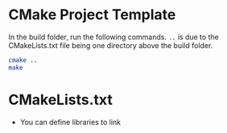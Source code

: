 # CMake Project Template
In the build folder, run the following commands.
`..` is due to the CMakeLists.txt file being one directory above the build folder.

```bash
cmake ..
make
```


# CMakeLists.txt
- You can define libraries to link